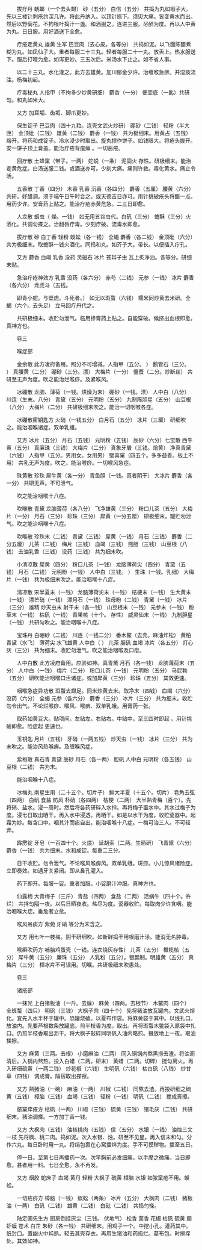 <!-- { "loadSidebar": true } -->
　　拔疔丹 蜣螂（一个去头翅） 砂（五分） 白信（五分） 共捣为丸如椒子大。先以三棱针刺疮约深几许。将此丹纳入。以顶针捺下。须臾大痛。皆变黄水而出。然后以野菊花。不拘根叶捣汁一盏。和酒服之。连进三服。尽醉为度。再以人中黄为丸。日日服。用好酒送下全愈。

　　疔疮走黄丸 雄黄 生军 巴豆肉（去心皮。各等分） 共捣如泥。以飞面陈醋煮糊为丸。如凤仙子大。重者每服二十三丸。轻者每服二十一丸。放舌上。热水服送下。服后打噎为愈。如泻更妙。三五次后。米汤水下止之。如不省人事。

　　以二十三丸。水化灌之。此方去雄黄。加川郁金少许。治缠喉急痹。并湿痰流注。杨梅初起。

　　疔毒秘丸 人指甲（不拘多少炒黄研细） 麝香（一分） 便壶底（一匙）共研匀。和丸如米大。

　　又方 加耳垢、齿垢、脚爪更妙。

　　保生锭子 巴豆肉（四十九粒。连壳文武火炒研） 硼砂（二钱） 轻粉（半大匣） 金顶砒（二钱） 雄黄（二钱） 麝香（一钱） 共为极细末。用黄占（五钱） 熔开。将药和成锭子。冷水浸少时取出。旋丸捏作饼子。如钱眼大。将疮头拨开。安一饼子顶上膏盖。能治疔疮背疽瘰 。一切恶疮。

　　回疔散 土蜂窠（带子。一两） 蛇蜕（一条） 泥固火 存性。研极细末。能治走黄危症。白汤送服二钱。或酒送亦可。少刻大痛。痛则许救。毒化黄水。痛止令活。

　　五香散 丁香（四分） 木香 乳香 沉香（各四分） 麝香（五厘） 腰黄（六分） 共研。好醋调。须于端午日午时合之。或天德吉日亦可。用针挑破疮头将醋一点。用药少许。安膏药上贴之。能治疔疮赤黄危急。二三日即愈。

　　人龙散 蛔虫（ 燥。一钱） 如无用五谷虫代。白矾（三分） 蟾酥（三分）火酒化。共调匀搽之。治翻唇疔毒。少刻疔破。流毒水即愈。

　　拔疔散 砂 白丁香 轻粉 蜈蚣（各一钱） 全蝎 麝香（各二钱） 金顶砒（六分） 共为极细末。取蟾酥一钱火酒化。同捣和丸。如芥子大。带长。以便插入疔孔。

　　又方 麝香 血竭 乳香 没药 灵磁石 冰片 苍耳子虫 瓦上炙净油。各等分。研细末贴。

　　急治疔疮神效方 乳香 没药（各六分） 赤芍（二钱） 元参（一钱） 冰片 麝香（各六分） 龙虎斗（五钱。

　　即青小蛇。与壁虎。斗死者。） 如无以斑蝥（六钱） 糯米同炒黄去米研。全蝎（六个。去头足） 立马回疔丹代之。

　　共研极细末。收贮勿泄气。临用掺膏药上贴之。自能穿破。候挤出血根即愈。真神方也。

　　卷三

　　喉症部

　　金余散 此方凌府备用。照分不可增减。人指甲（五分。 ） 鹅管石（三分。 ） 真腰黄（二分） 硼砂（三分。漂） 大梅片（一分） 僵蚕（二分。炒断丝） 共研至无声为度。吹之能治烂喉痧。及紧喉风。

　　冰硼散 龙脑、薄荷（一钱。烘燥为末） 硼砂（一钱。漂） 人中白（八分） 川连（生末。八分） 青黛（五分） 元明粉（五分） 九制陈胆星（五分） 山豆根（八分） 大梅片（二分） 共研极细末吹之。能治一切咽喉各症。

　　冰硼散密钥匙方 火硝（一钱五分） 白月石（五分） 冰片（三厘） 研细吹之。能治咽喉诸症。双单乳蛾。

　　又方 冰片（五分） 月石（五钱） 元明粉（五钱） 辰砂（六分）七宝散 西牛黄（五分） 真廉珠（三钱） 大梅片（二分） 真象牙屑（三钱。焙黄） 净真青黛（六钱） 人指甲（五分。男用女。女用男） 壁喜窠（四五个。多多益善。板上不用） 共乳无声为度。吹之。能治喉痧。一切喉风急症。

　　珠黄散 珍珠 犀牛黄（各一分） 青鱼胆（一钱。真者阴干） 大冰片 麝香（各一分） 共研无声。不可泄气。

　　吹之能治咽喉十八症。

　　吹喉散 青黛 龙脑薄荷（各八分） 飞净雄黄（三分） 粉口儿茶（五分） 大梅片（一分） 月石（三分） 珍珠（三分） 犀黄（一分五厘） 研极细末。罐贮勿泄气。吹之能治咽喉十八症。

　　吹喉散 珍珠末（二钱） 青黛（三钱） 犀黄（一钱） 月石（三钱） 麝香（二分五厘） 儿茶（二钱） 梅片（三钱） 血竭（三钱） 熊胆（三钱） 山豆根（八钱） 去油乳香（三钱） 没药（三钱） 共为细末吹。

　　小清凉散 犀黄（四分） 粉口儿茶（一钱） 龙脑薄荷尖（四分） 青黛（五钱） 月石（二钱） 元明粉（一钱） 人中白（三钱。 ） 生珠（一钱。乳细） 大梅片（一钱） 共为极细末吹之。能治咽喉十八症。

　　清凉散 宋半夏末（一钱） 龙脑薄荷尖末（一钱） 桔梗末（一钱） 生大黄末（一钱） 漂芒硝（一钱） 漂月石（一钱） 珠母粉（二钱） 青黛（一钱） 冰片（三分） 雄精 炒天虫末 射干未（各一钱） 山豆根末（一钱） 元参末（一钱） 粉草末（一钱） 枯矾（一钱） 青果核（十个。 存性） 威灵仙末（一钱） 九制胆星（一钱） 共研匀吹之。能治咽喉十八症。

　　宝珠丹 白硼砂（二钱） 川连（一钱二分） 番木鳖（去壳。麻油炸松） 黄柏 青黛（水飞） 薄荷尖 水飞雄黄 人中白（ ） 儿茶 胆矾 血竭 冰片（各五分） 灯心灰（三分） 共为细末。收贮勿泄气。吹之能治咽喉及口疳。

　　人中白散 此方凌府备用。应验如神。真青黛 月石（各一钱） 龙脑薄荷末（五分） 人中白（一钱） 梅片（二分） 粉口儿茶（一钱） 元明粉（五分） 马屁勃（五分） 研吹能治咽喉口舌诸症。或加犀黄（三分） 珍珠（五分） 其效更速。

　　咽喉急症异功散 斑蝥去翅足。同米炒黄去米。取净末（四钱） 血竭（六分） 没药（六分） 全蝎 元参（各六分） 麝香（三分） 冰片（三分） 共为细末。收贮勿令出气。不论烂喉痧、喉风、喉痹、双单乳蛾。用膏药一张。

　　取药如黄豆大。贴项间。左贴左。右贴右。中贴中。至三四时即起 。用针挑破即愈。险症起 更速也。

　　玉钥匙 月片（五钱） 牙硝（一两五钱） 炒天虫（一钱） 冰片（三分） 共为末吹之。能治风热喉痹。及缠喉风症。

　　紫袍散 真石青 青黛 辰砂 月石（各一两） 胆矾 人中白 元明粉（各五钱） 山豆根（二钱） 共为末。

　　能治咽喉十八症。

　　冰梅丸 南星生用（二十五个。切片子） 鲜大半夏（十五个。切片） 皂角去弦（四两） 白矾 食盐 防风 朴硝（各四两） 桔梗（二两） 大半熟青梅（百个）。先将硝、盐水。浸一周时。然后将各药研碎入水拌。再将梅子置水中。其水过梅子为度。浸七日取出晒干。再入水中浸透。再晒干。如是以水干为度。收贮瓷器中。起霜为妙。每含口中。咽其汁而痰自出。能治咽喉十八症。一梅可治三人。不可轻弃。

　　霹雳锭 牙皂（一百四十个。火煨） 延胡索（二两。生晒研） 飞青黛（六分） 麝香（一钱） 共为细末。水和成锭。每重二三分。

　　日干收贮。勿令泄气。不论喉风喉痹风。双单乳蛾。斑痧。小儿惊风诸险症。立即奏效。如遇牙关紧闭。即从鼻孔灌入。

　　药下即开。每服一锭。重者加服。小锭磨汁冲服。真神方也。

　　仙露梅 大青梅子（三斤） 青盐（四两） 食盐（二两） 活蜗牛（四十个。杵烂） 共拌匀隔一夜。以后日晒夜收。盐尽为度。瓷器收贮。每取肉少许含咽。能治咽喉大症。垂危者立愈。

　　喉风吊痰方 紫菀 牙硝 等分为末含之。

　　又方 用七叶一枝梅。阴干研细吹。如新鲜捣干用根磨汁涂。能消无名肿毒。

　　喉癣吹药方 哺胎鸡蛋壳（一钱。连衣烧灰存性） 儿茶（五分） 橄榄核（五分） 犀牛黄（五分） 廉珠（五分） 人乳粉（五分）。银瓢制。明雄黄（五分） 真梅片（三分） 樟冰片不可误用。切嘱。共研极细末吹患处。

　　卷三

　　诸疮部

　　一抹光 上白猪板油（一斤。去膜） 麻黄（四两。去根节） 木鳖肉（四个） 全斑蝥（四只） 明矾（三钱） 大枫子肉（四十个） 先将猪油放瓦罐内。文武火熔化。宜先入水半杯于罐中。恐罐烧破。以夏布作袋。将麻黄袋于其中。以线扎口。放油内。先要芦根数条放罐底。煎半枝香为度。取出。再将斑蝥木鳖袋入原袋中扎口。仍煎半枝香取出沥干。将大枫子敲碎同明矾入油内略煎。掇放地上一夜。取油搽擦。

　　又方 麻黄（三两。去根） 小磨麻油（二两） 同入铜锅内熬黑捞去渣。将油沥清后。入锅内熬热。投入白蜡（二两。研末） 黄蜡（二两。切碎） 搅匀离火。再入研细硫黄（一两二钱） 炒花椒（六钱） 生明矾（六钱） 枯白矾（八钱） 炒甘草（四钱） 调成膏。隔宿取出搽擦。

　　又方 熟猪油（一碗） 麻油（一两） 川椒（二钱） 同熬去渣。再投研细之硫黄（五钱） 樟脑（三钱） 血竭（三钱） 轻粉（一钱） 明矾（二钱） 搅成膏擦。

　　脓窠痒疮方 枯矾（一两） 川椒（三钱） 硫黄（三钱） 猪毛灰（二钱） 共研细末。猪油调搽。一方加丁香一钱。

　　又方 大枫肉（五钱） 油核桃肉（五钱） 信（五分） 水银（一钱） 油烛三文一枝 先将枫、桃二肉。捣如泥。次入水银、烛。研至不见星。再入信末和匀。分作六丸。每日卧时用一丸。将绢包裹在心窝擂烊为度。手不可摸秽物。擂至五日。

　　停一日。至第七日再擂药一次。次早胸前必发细瘰。以手摩之微痛。当日即愈。甚者用一料。七日全愈。永不再发。

　　又方 烟胶 蛇床子 血竭 黄丹 轻粉 大枫子 硫黄 樟脑 水银 如脓窠疮不用。蜈蚣。

　　一切疮疥方 樟脑（一钱） 蜈蚣（两条） 冰片（五分） 大枫肉（二钱） 猪板油（一两） 白矾（二钱） 雄黄（二钱） 白砒（二钱） 共捣匀搽。

　　陆定圃先生方 厨房倒挂灰尘（三钱。 伏地气） 松香 茴香 花椒 枯矾 硫黄 癫虾蟆 苍术 白芷 朱砂（各一钱） 共研细末。用鸡子一个。中挖小孔。灌药其中。纸封口。置幽火中炖熟。轻去其壳存衣。再用生猪油和药捣烂。葛布包。时擦痒处。其效如神。

